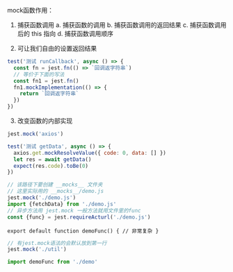 mock函数作用：
1. 捕获函数调用
a. 捕获函数的调用
b. 捕获函数调用的返回结果
c. 捕获函数调用后的 this 指向
d. 捕获函数调用顺序

2. 可让我们自由的设置返回结果

```js
test('测试 runCallback', async () => {
  const fn = jest.fn(() => `回调返字符串`)
  // 等价于下面的写法
  const fn1 = jest.fn()
  fn1.mockImplementation(() => {
    return `回调返字符串`
  })
})

```


3. 改变函数的内部实现

```js
jest.mock('axios')

test('测试 getData', async () => {
  axios.get.mockResolveValue({ code: 0, data: [] })
  let res = await getData()
  expect(res.code).toBe(0)
})

```

```js
// 该路径下要创建 __mocks__ 文件夹
// 这里实际用的 __mocks__/demo.js
jest.mock('./demo.js')
import {fetchData} from './demo.js'
// 异步方法用 jest.mock 一般方法就用文件里的func
const {func} = jest.requireActurl('./demo.js')
```

`export default function demoFunc() {
  // 非常复杂
}`

```js
// 有jest.mock语法的会默认放到第一行
jest.mock('./util')

import demoFunc from './demo'
```
